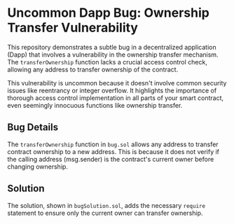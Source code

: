 # Uncommon Dapp Bug: Ownership Transfer Vulnerability

This repository demonstrates a subtle bug in a decentralized application (Dapp) that involves a vulnerability in the ownership transfer mechanism.  The `transferOwnership` function lacks a crucial access control check, allowing any address to transfer ownership of the contract.

This vulnerability is uncommon because it doesn't involve common security issues like reentrancy or integer overflow.  It highlights the importance of thorough access control implementation in all parts of your smart contract, even seemingly innocuous functions like ownership transfer.

## Bug Details

The `transferOwnership` function in `bug.sol` allows any address to transfer contract ownership to a new address.  This is because it does not verify if the calling address (msg.sender) is the contract's current owner before changing ownership.

## Solution

The solution, shown in `bugSolution.sol`, adds the necessary `require` statement to ensure only the current owner can transfer ownership.
